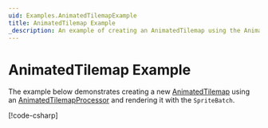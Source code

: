 ```yaml
---
uid: Examples.AnimatedTilemapExample
title: AnimatedTilemap Example
_description: An example of creating an AnimatedTilemap using the AnimatedTilemapProcessor.
---
```


# AnimatedTilemap Example

The example below demonstrates creating a new [AnimatedTilemap](<xref:MonoGame.Aseprite.Tilemaps.AnimatedTilemap>) using an [AnimatedTilemapProcessor](<xref:MonoGame.Aseprite.Content.Processors.AnimatedTilemapProcessor>) and rendering it with the `SpriteBatch`.


[!code-csharp[](AnimatedTilemapExample.cs?highlight=3-5,11,28,31,37,49)]
